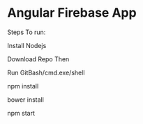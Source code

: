# Angular Firebase App

Steps To run: 

Install Nodejs

Download Repo Then 

Run GitBash/cmd.exe/shell

npm install

bower install

npm start
